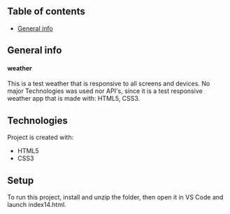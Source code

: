 ## Table of contents
* [General info](#general-info)

## General info
#### weather

This is a test weather that is responsive to all screens and devices. No major Technologies was used nor API's, since it is a test responsive weather app that is made with: HTML5, CSS3.

## Technologies
Project is created with:
* HTML5
* CSS3

## Setup
To run this project, install and unzip the folder, then open it in VS Code and launch index14.html.
